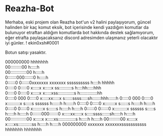 # Reazha-Bot
 Merhaba, eski projem olan Reazha bot'un v2 halini paylaşıyorum, güncel halinden bir kaç komut eksik, bot içerisinde kendi yazdığım komutlar da bulunuyor etraftan aldığım komutlarda bot hakkında destek sağlamıyorum, eğer etrafta paylaşacaksanız discord adresimden ulaşmanız yeterli olacaktır iyi günler. ! ekin0xsh#0001


Botun satışı yasaktır.


                                                                         
                                                                         
000000000                                       hhhhhhh             
00:::::::::00                                     h:::::h             
00:::::::::::::00                                   h:::::h             
0:::::::000:::::::0                                  h:::::h             
0::::::0   0::::::0xxxxxxx      xxxxxxx  ssssssssss   h::::h hhhhh       
0:::::0     0:::::0 x:::::x    x:::::x ss::::::::::s  h::::hh:::::hhh    
0:::::0     0:::::0  x:::::x  x:::::xss:::::::::::::s h::::::::::::::hh  
0:::::0 000 0:::::0   x:::::xx:::::x s::::::ssss:::::sh:::::::hhh::::::h 
0:::::0 000 0:::::0    x::::::::::x   s:::::s  ssssss h::::::h   h::::::h
0:::::0     0:::::0     x::::::::x      s::::::s      h:::::h     h:::::h
0:::::0     0:::::0     x::::::::x         s::::::s   h:::::h     h:::::h
0::::::0   0::::::0    x::::::::::x  ssssss   s:::::s h:::::h     h:::::h
0:::::::000:::::::0   x:::::xx:::::x s:::::ssss::::::sh:::::h     h:::::h
00:::::::::::::00   x:::::x  x:::::xs::::::::::::::s h:::::h     h:::::h
00:::::::::00    x:::::x    x:::::xs:::::::::::ss  h:::::h     h:::::h
  000000000     xxxxxxx      xxxxxxxsssssssssss    hhhhhhh     hhhhhhh
                                                                      
                                                                      
